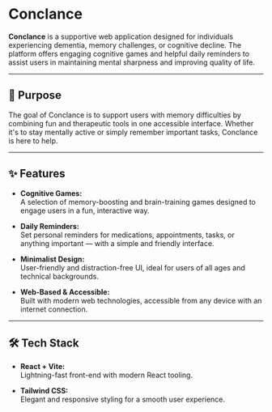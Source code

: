 # Conclance

**Conclance** is a supportive web application designed for individuals experiencing dementia, memory challenges, or cognitive decline. The platform offers engaging cognitive games and helpful daily reminders to assist users in maintaining mental sharpness and improving quality of life.

---

## 🧠 Purpose

The goal of Conclance is to support users with memory difficulties by combining fun and therapeutic tools in one accessible interface. Whether it's to stay mentally active or simply remember important tasks, Conclance is here to help.

---

## ✨ Features

- **Cognitive Games:**  
  A selection of memory-boosting and brain-training games designed to engage users in a fun, interactive way.

- **Daily Reminders:**  
  Set personal reminders for medications, appointments, tasks, or anything important — with a simple and friendly interface.

- **Minimalist Design:**  
  User-friendly and distraction-free UI, ideal for users of all ages and technical backgrounds.

- **Web-Based & Accessible:**  
  Built with modern web technologies, accessible from any device with an internet connection.

---

## 🛠️ Tech Stack

- **React + Vite:**  
  Lightning-fast front-end with modern React tooling.

- **Tailwind CSS:**  
  Elegant and responsive styling for a smooth user experience.
